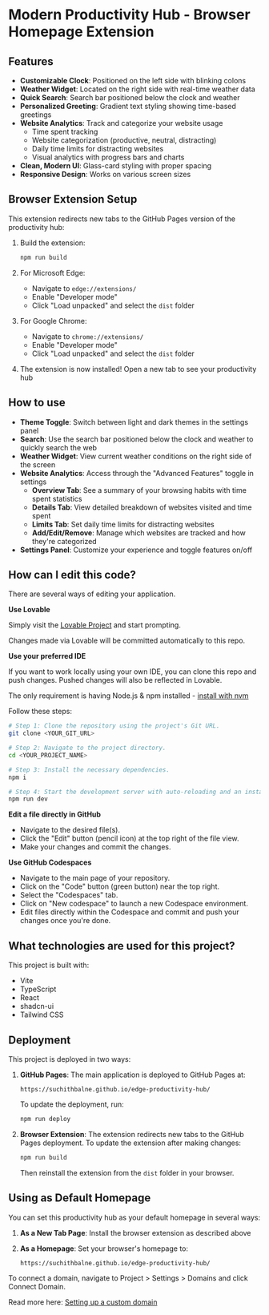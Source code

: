 # Modern Productivity Hub - Browser Homepage Extension

## Features

- **Customizable Clock**: Positioned on the left side with blinking colons
- **Weather Widget**: Located on the right side with real-time weather data
- **Quick Search**: Search bar positioned below the clock and weather
- **Personalized Greeting**: Gradient text styling showing time-based greetings
- **Website Analytics**: Track and categorize your website usage
  - Time spent tracking
  - Website categorization (productive, neutral, distracting)
  - Daily time limits for distracting websites
  - Visual analytics with progress bars and charts
- **Clean, Modern UI**: Glass-card styling with proper spacing
- **Responsive Design**: Works on various screen sizes

## Browser Extension Setup

This extension redirects new tabs to the GitHub Pages version of the productivity hub:

1. Build the extension:
   ```sh
   npm run build
   ```

2. For Microsoft Edge:
   - Navigate to `edge://extensions/`
   - Enable "Developer mode"
   - Click "Load unpacked" and select the `dist` folder

3. For Google Chrome:
   - Navigate to `chrome://extensions/`
   - Enable "Developer mode"
   - Click "Load unpacked" and select the `dist` folder

4. The extension is now installed! Open a new tab to see your productivity hub

## How to use

- **Theme Toggle**: Switch between light and dark themes in the settings panel
- **Search**: Use the search bar positioned below the clock and weather to quickly search the web
- **Weather Widget**: View current weather conditions on the right side of the screen
- **Website Analytics**: Access through the "Advanced Features" toggle in settings
  - **Overview Tab**: See a summary of your browsing habits with time spent statistics
  - **Details Tab**: View detailed breakdown of websites visited and time spent
  - **Limits Tab**: Set daily time limits for distracting websites
  - **Add/Edit/Remove**: Manage which websites are tracked and how they're categorized
- **Settings Panel**: Customize your experience and toggle features on/off

## How can I edit this code?

There are several ways of editing your application.

**Use Lovable**

Simply visit the [Lovable Project](https://lovable.dev/projects/aedbf6cc-087d-4bb0-b5c4-d6cb3f5e6849) and start prompting.

Changes made via Lovable will be committed automatically to this repo.

**Use your preferred IDE**

If you want to work locally using your own IDE, you can clone this repo and push changes. Pushed changes will also be reflected in Lovable.

The only requirement is having Node.js & npm installed - [install with nvm](https://github.com/nvm-sh/nvm#installing-and-updating)

Follow these steps:

```sh
# Step 1: Clone the repository using the project's Git URL.
git clone <YOUR_GIT_URL>

# Step 2: Navigate to the project directory.
cd <YOUR_PROJECT_NAME>

# Step 3: Install the necessary dependencies.
npm i

# Step 4: Start the development server with auto-reloading and an instant preview.
npm run dev
```

**Edit a file directly in GitHub**

- Navigate to the desired file(s).
- Click the "Edit" button (pencil icon) at the top right of the file view.
- Make your changes and commit the changes.

**Use GitHub Codespaces**

- Navigate to the main page of your repository.
- Click on the "Code" button (green button) near the top right.
- Select the "Codespaces" tab.
- Click on "New codespace" to launch a new Codespace environment.
- Edit files directly within the Codespace and commit and push your changes once you're done.

## What technologies are used for this project?

This project is built with:

- Vite
- TypeScript
- React
- shadcn-ui
- Tailwind CSS

## Deployment

This project is deployed in two ways:

1. **GitHub Pages**: The main application is deployed to GitHub Pages at:
   ```
   https://suchithbalne.github.io/edge-productivity-hub/
   ```
   To update the deployment, run:
   ```sh
   npm run deploy
   ```

2. **Browser Extension**: The extension redirects new tabs to the GitHub Pages deployment.
   To update the extension after making changes:
   ```sh
   npm run build
   ```
   Then reinstall the extension from the `dist` folder in your browser.

## Using as Default Homepage

You can set this productivity hub as your default homepage in several ways:

1. **As a New Tab Page**: Install the browser extension as described above

2. **As a Homepage**: Set your browser's homepage to:
   ```
   https://suchithbalne.github.io/edge-productivity-hub/
   ```

To connect a domain, navigate to Project > Settings > Domains and click Connect Domain.

Read more here: [Setting up a custom domain](https://docs.lovable.dev/tips-tricks/custom-domain#step-by-step-guide)
